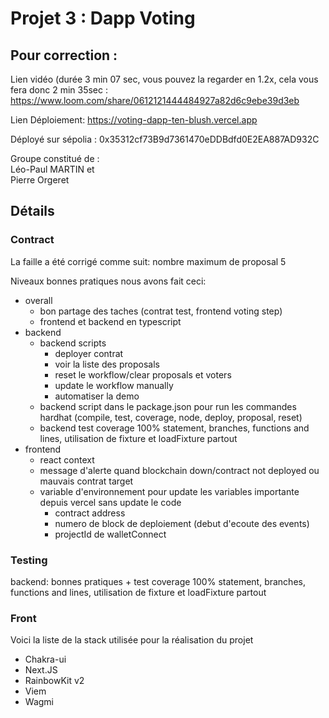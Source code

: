# Projet 3 : Dapp Voting

## Pour correction :

Lien vidéo (durée 3 min 07 sec, vous pouvez la regarder en 1.2x, cela vous fera donc 2 min 35sec :
https://www.loom.com/share/0612121444484927a82d6c9ebe39d3eb

Lien Déploiement: https://voting-dapp-ten-blush.vercel.app

Déployé sur sépolia : 0x35312cf73B9d7361470eDDBdfd0E2EA887AD932C

Groupe constitué de :  
Léo-Paul MARTIN et  
Pierre Orgeret

## Détails

### Contract 

La faille a été corrigé comme suit: nombre maximum de proposal 5

Niveaux bonnes pratiques nous avons fait ceci:

- overall
  - bon partage des taches (contrat test, frontend voting step)
  - frontend et backend en typescript
- backend
  - backend scripts
    - deployer contrat
    - voir la liste des proposals
    - reset le workflow/clear proposals et voters
    - update le workflow manually
    - automatiser la demo
  - backend script dans le package.json pour run les commandes hardhat (compile, test, coverage, node, deploy, proposal, reset)
  - backend test coverage 100% statement, branches, functions and lines, utilisation de fixture et loadFixture partout
- frontend
  - react context
  - message d'alerte quand blockchain down/contract not deployed ou mauvais contrat target
  - variable d'environnement pour update les variables importante depuis vercel sans update le code
    - contract address
    - numero de block de deploiement (debut d'ecoute des events)
    - projectId de walletConnect

### Testing

backend: bonnes pratiques + test coverage 100% statement, branches, functions and lines, utilisation de fixture et loadFixture partout

### Front

Voici la liste de la stack utilisée pour la réalisation du projet

- Chakra-ui
- Next.JS
- RainbowKit v2
- Viem
- Wagmi
